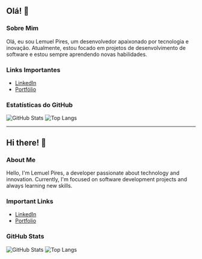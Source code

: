 ## Olá! 👋

<!--
**lemuelpires/lemuelpires** é um ✨ _repositório especial_ ✨ porque seu `README.md` (este arquivo) aparece no seu perfil do GitHub.

Aqui estão algumas ideias para você começar:

- 🔭 Atualmente estou trabalhando em ...
- 🌱 Atualmente estou aprendendo ...
- 👯 Estou procurando colaborar em ...
- 🤔 Estou procurando ajuda com ...
- 💬 Pergunte-me sobre ...
- 📫 Como me contatar: ...
- 😄 Pronomes: ...
- ⚡ Curiosidade: ...
-->

### Sobre Mim
Olá, eu sou Lemuel Pires, um desenvolvedor apaixonado por tecnologia e inovação. Atualmente, estou focado em projetos de desenvolvimento de software e estou sempre aprendendo novas habilidades.

### Links Importantes
- [LinkedIn](https://www.linkedin.com/in/lemuel-pires-da-silva-72174b117)
- [Portfólio](https://portifolio-61100.web.app/)

### Estatísticas do GitHub
![GitHub Stats](https://github-readme-stats.vercel.app/api?username=lemuelpires&show_icons=true&theme=radical)
![Top Langs](https://github-readme-stats.vercel.app/api/top-langs/?username=lemuelpires&layout=compact&theme=radical)

---

## Hi there! 👋

<!--
**lemuelpires/lemuelpires** is a ✨ _special_ ✨ repository because its `README.md` (this file) appears on your GitHub profile.

Here are some ideas to get you started:

- 🔭 I’m currently working on ...
- 🌱 I’m currently learning ...
- 👯 I’m looking to collaborate on ...
- 🤔 I’m looking for help with ...
- 💬 Ask me about ...
- 📫 How to reach me: ...
- 😄 Pronouns: ...
- ⚡ Fun fact: ...
-->

### About Me
Hello, I'm Lemuel Pires, a developer passionate about technology and innovation. Currently, I'm focused on software development projects and always learning new skills.

### Important Links
- [LinkedIn](https://www.linkedin.com/in/lemuel-pires-da-silva-72174b117)
- [Portfolio](https://portifolio-61100.web.app/)

### GitHub Stats
![GitHub Stats](https://github-readme-stats.vercel.app/api?username=lemuelpires&show_icons=true&theme=radical)
![Top Langs](https://github-readme-stats.vercel.app/api/top-langs/?username=lemuelpires&layout=compact&theme=radical)

